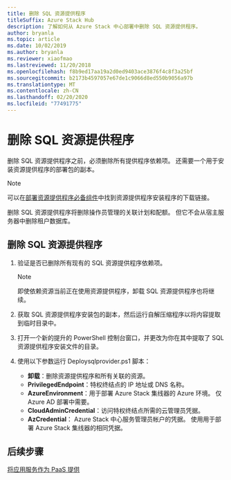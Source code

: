 ```yaml
---
title: 删除 SQL 资源提供程序
titleSuffix: Azure Stack Hub
description: 了解如何从 Azure Stack 中心部署中删除 SQL 资源提供程序。
author: bryanla
ms.topic: article
ms.date: 10/02/2019
ms.author: bryanla
ms.reviewer: xiaofmao
ms.lastreviewed: 11/20/2018
ms.openlocfilehash: f8b9ed17aa19a2d0ed9403ace3876f4c8f3a25bf
ms.sourcegitcommit: b2173b4597057e67de1c9066d8ed550b9056a97b
ms.translationtype: MT
ms.contentlocale: zh-CN
ms.lasthandoff: 02/20/2020
ms.locfileid: "77491775"
---
```

# <a name="remove-the-sql-resource-provider"></a>删除 SQL 资源提供程序

删除 SQL 资源提供程序之前，必须删除所有提供程序依赖项。 还需要一个用于安装资源提供程序的部署包的副本。

> [!NOTE]
> 可以在[部署资源提供程序必备组件](./azure-stack-sql-resource-provider-deploy.md#prerequisites)中找到资源提供程序安装程序的下载链接。

删除 SQL 资源提供程序将删除操作员管理的关联计划和配额。 但它不会从宿主服务器中删除租户数据库。

## <a name="to-remove-the-sql-resource-provider"></a>删除 SQL 资源提供程序

1. 验证是否已删除所有现有的 SQL 资源提供程序依赖项。

   > [!NOTE]
   > 即使依赖资源当前正在使用资源提供程序，卸载 SQL 资源提供程序也将继续。
  
2. 获取 SQL 资源提供程序安装包的副本，然后运行自解压缩程序以将内容提取到临时目录中。

3. 打开一个新的提升的 PowerShell 控制台窗口，并更改为你在其中提取了 SQL 资源提供程序安装文件的目录。

4. 使用以下参数运行 Deploysqlprovider.ps1 脚本：

    * **卸载**：删除资源提供程序和所有关联的资源。
    * **PrivilegedEndpoint**：特权终结点的 IP 地址或 DNS 名称。
    * **AzureEnvironment**：用于部署 Azure Stack 集线器的 Azure 环境。 仅 Azure AD 部署中需要。
    * **CloudAdminCredential**：访问特权终结点所需的云管理员凭据。
    * **AzCredential**： Azure Stack 中心服务管理员帐户的凭据。 使用用于部署 Azure Stack 集线器的相同凭据。

## <a name="next-steps"></a>后续步骤

[将应用服务作为 PaaS 提供](azure-stack-app-service-overview.md)
